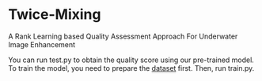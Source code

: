# Twice-Mixing
 A Rank Learning based Quality Assessment Approach For Underwater Image Enhancement
 
You can run test.py to obtain the quality score using our pre-trained model.
To train the model, you need to prepare the [dataset](https://pan.baidu.com/s/1pK_fwf20XAVaHkI89dA1cQ (pg8m)) first. Then, run train.py.
